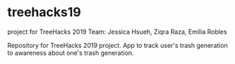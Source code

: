 # treehacks19
project for TreeHacks 2019
Team: Jessica Hsueh, Ziqra Raza, Emilia Robles

Repository for TreeHacks 2019 project. App to track user's trash generation to awareness about one's trash generation.
